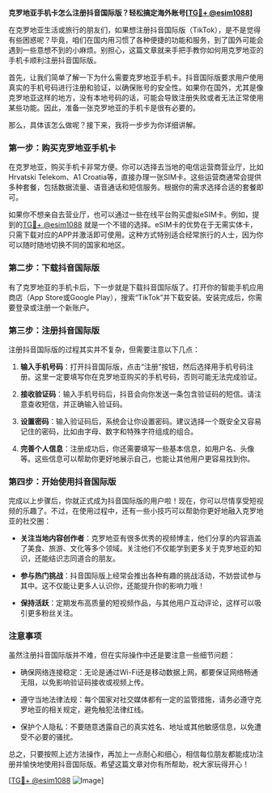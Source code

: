 **克罗地亚手机卡怎么注册抖音国际版？轻松搞定海外账号[[TG💪+ @esim1088](https://t.me/s/esim1088)]**

在克罗地亚生活或旅行的朋友们，如果想注册抖音国际版（TikTok），是不是觉得有些困惑呢？毕竟，咱们在国内用习惯了各种便捷的功能和服务，到了国外可能会遇到一些意想不到的小麻烦。别担心，这篇文章就来手把手教你如何用克罗地亚的手机卡顺利注册抖音国际版。

首先，让我们简单了解一下为什么需要克罗地亚手机卡。抖音国际版要求用户使用真实的手机号码进行注册和验证，以确保账号的安全性。如果你在国外，尤其是像克罗地亚这样的地方，没有本地号码的话，可能会导致注册失败或者无法正常使用某些功能。因此，准备一张克罗地亚的手机卡是很有必要的。

那么，具体该怎么做呢？接下来，我将一步步为你详细讲解。

### 第一步：购买克罗地亚手机卡

在克罗地亚，购买手机卡非常方便。你可以选择去当地的电信运营商营业厅，比如Hrvatski Telekom、A1 Croatia等，直接办理一张SIM卡。这些运营商通常会提供多种套餐，包括数据流量、语音通话和短信服务。根据你的需求选择合适的套餐即可。

如果你不想亲自去营业厅，也可以通过一些在线平台购买虚拟eSIM卡。例如，提到的[TG💪+ @esim1088](https://t.me/s/esim1088) 就是一个不错的选择。eSIM卡的优势在于无需实体卡，只需下载对应的APP并激活即可使用。这种方式特别适合经常旅行的人士，因为你可以随时随地切换不同的国家和地区。

### 第二步：下载抖音国际版

有了克罗地亚的手机卡后，下一步就是下载抖音国际版了。打开你的智能手机应用商店（App Store或Google Play），搜索“TikTok”并下载安装。安装完成后，你需要登录或注册一个新账户。

### 第三步：注册抖音国际版

注册抖音国际版的过程其实并不复杂，但需要注意以下几点：

1. **输入手机号码**：打开抖音国际版，点击“注册”按钮，然后选择用手机号码注册。这里一定要填写你在克罗地亚购买的手机号码，否则可能无法完成验证。

2. **接收验证码**：输入手机号码后，抖音会向你发送一条包含验证码的短信。请注意查收短信，并正确输入验证码。

3. **设置密码**：输入验证码后，系统会让你设置密码。建议选择一个既安全又容易记住的密码，比如由字母、数字和特殊字符组成的组合。

4. **完善个人信息**：注册成功后，你还需要填写一些基本信息，如用户名、头像等。这些信息可以帮助你更好地展示自己，也能让其他用户更容易找到你。

### 第四步：开始使用抖音国际版

完成以上步骤后，你就正式成为抖音国际版的用户啦！现在，你可以尽情享受短视频的乐趣了。不过，在使用过程中，还有一些小技巧可以帮助你更好地融入克罗地亚的社交圈：

- **关注当地内容创作者**：克罗地亚有很多优秀的视频博主，他们分享的内容涵盖了美食、旅游、文化等多个领域。关注他们不仅能学到更多关于克罗地亚的知识，还能结识志同道合的朋友。
  
- **参与热门挑战**：抖音国际版上经常会推出各种有趣的挑战活动，不妨尝试参与其中。这不仅能让更多人认识你，还能提升你的影响力哦！

- **保持活跃**：定期发布高质量的短视频作品，与其他用户互动评论，这样可以吸引更多粉丝关注。

### 注意事项

虽然注册抖音国际版并不难，但在实际操作中还是要注意一些细节问题：

- 确保网络连接稳定：无论是通过Wi-Fi还是移动数据上网，都要保证网络畅通无阻，以免影响验证码接收或视频上传。

- 遵守当地法律法规：每个国家对社交媒体都有一定的监管措施，请务必遵守克罗地亚的相关规定，避免触犯法律红线。

- 保护个人隐私：不要随意透露自己的真实姓名、地址或其他敏感信息，以免遭受不必要的骚扰。

总之，只要按照上述方法操作，再加上一点耐心和细心，相信每位朋友都能成功注册并愉快地使用抖音国际版。希望这篇文章对你有所帮助，祝大家玩得开心！

[[TG💪+ @esim1088](https://t.me/s/esim1088) ![Image](https://i.postimg.cc/4NQfJmqS/Snipaste-2025-05-13-00-14-12.png)]